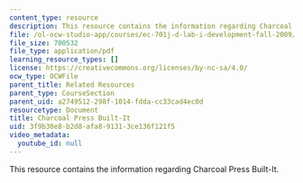 ```yaml
---
content_type: resource
description: This resource contains the information regarding Charcoal Press Built-It.
file: /ol-ocw-studio-app/courses/ec-701j-d-lab-i-development-fall-2009/3f9b30e8b2d8afa891313ce136f121f5_MITEC_701JF09_charpre_build.pdf
file_size: 700532
file_type: application/pdf
learning_resource_types: []
license: https://creativecommons.org/licenses/by-nc-sa/4.0/
ocw_type: OCWFile
parent_title: Related Resources
parent_type: CourseSection
parent_uid: a2749512-298f-1014-fdda-cc33cad4ec0d
resourcetype: Document
title: Charcoal Press Built-It
uid: 3f9b30e8-b2d8-afa8-9131-3ce136f121f5
video_metadata:
  youtube_id: null
---
```

This resource contains the information regarding Charcoal Press Built-It.
